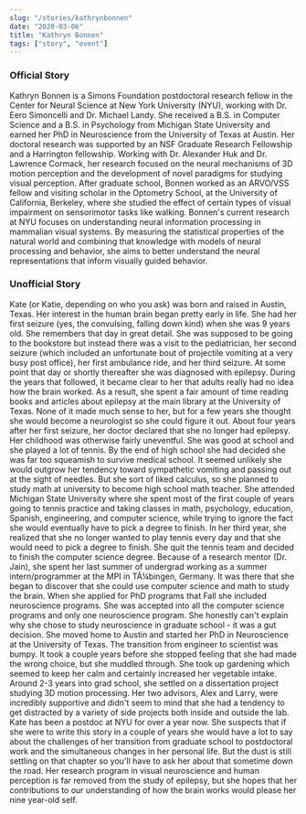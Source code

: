 ```yaml
---
slug: "/stories/kathrynbonnen"
date: "2020-03-06"
title: "Kathryn Bonnen"
tags: ["story", "event"]
---
```

### Official Story
Kathryn Bonnen is a Simons Foundation postdoctoral research fellow in the Center for Neural Science at New York University (NYU), working with Dr. Eero Simoncelli and Dr. Michael Landy. She received a B.S. in Computer Science and a B.S. in Psychology from Michigan State University and earned her PhD in Neuroscience from the University of Texas at Austin. Her doctoral research was supported by an NSF Graduate Research Fellowship and a Harrington fellowship. Working with Dr. Alexander Huk and Dr. Lawrence Cormack, her research focused on the neural mechanisms of 3D motion perception and the development of novel paradigms for studying visual perception. After graduate school, Bonnen worked as an ARVO/VSS fellow and visiting scholar in the Optometry School, at the University of California, Berkeley, where she studied the effect of certain types of visual impairment on sensorimotor tasks like walking. Bonnen's current research at NYU focuses on understanding neural information processing in mammalian visual systems. By measuring the statistical properties of the natural world and combining that knowledge with models of neural processing and behavior, she aims to better understand the neural representations that inform visually guided behavior.

### Unofficial Story
Kate (or Katie, depending on who you ask) was born and raised in Austin, Texas. Her interest in the human brain began pretty early in life. She had her first seizure (yes, the convulsing, falling down kind) when she was 9 years old. She remembers that day in great detail. She was supposed to be going to the bookstore but instead there was a visit to the pediatrician, her second seizure (which included an unfortunate bout of projectile vomiting at a very busy post office), her first ambulance ride, and her third seizure. At some point that day or shortly thereafter she was diagnosed with epilepsy. During the years that followed, it became clear to her that adults really had no idea how the brain worked. As a result, she spent a fair amount of time reading books and articles about epilepsy at the main library at the University of Texas. None of it made much sense to her, but for a few years she thought she would become a neurologist so she could figure it out. About four years after her first seizure, her doctor declared that she no longer had epilepsy. Her childhood was otherwise fairly uneventful. She was good at school and she played a lot of tennis. By the end of high school she had decided she was far too squeamish to survive medical school. It seemed unlikely she would outgrow her tendency toward sympathetic vomiting and passing out at the sight of needles. But she sort of liked calculus, so she planned to study math at university to become high school math teacher. She attended Michigan State University where she spent most of the first couple of years going to tennis practice and taking classes in math, psychology, education, Spanish, engineering, and computer science, while trying to ignore the fact she would eventually have to pick a degree to finish. In her third year, she realized that she no longer wanted to play tennis every day and that she would need to pick a degree to finish. She quit the tennis team and decided to finish the computer science degree. Because of a research mentor (Dr. Jain), she spent her last summer of undergrad working as a summer intern/programmer at the MPI in TÃ¼bingen, Germany. It was there that she began to discover that she could use computer science and math to study the brain. When she applied for PhD programs that Fall she included neuroscience programs. She was accepted into all the computer science programs and only one neuroscience program. She honestly can't explain why she chose to study neuroscience in graduate school - it was a gut decision. She moved home to Austin and started her PhD in Neuroscience at the University of Texas. The transition from engineer to scientist was bumpy. It took a couple years before she stopped feeling that she had made the wrong choice, but she muddled through. She took up gardening which seemed to keep her calm and certainly increased her vegetable intake. Around 2-3 years into grad school, she settled on a dissertation project studying 3D motion processing. Her two advisors, Alex and Larry, were incredibly supportive and didn't seem to mind that she had a tendency to get distracted by a variety of side projects both inside and outside the lab. Kate has been a postdoc at NYU for over a year now. She suspects that if she were to write this story in a couple of years she would have a lot to say about the challenges of her transition from graduate school to postdoctoral work and the simultaneous changes in her personal life. But the dust is still settling on that chapter so you'll have to ask her about that sometime down the road. Her research program in visual neuroscience and human perception is far removed from the study of epilepsy, but she hopes that her contributions to our understanding of how the brain works would please her nine year-old self.

